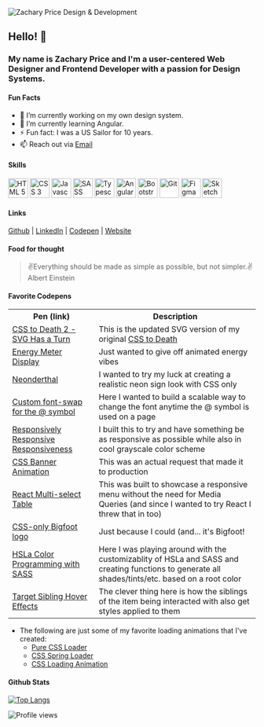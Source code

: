![Zachary Price Design & Development](https://user-images.githubusercontent.com/870971/194938740-1a6fa24f-10ab-4ad6-aa87-1c6edfe37cf7.png)

## Hello! 👋
### My name is Zachary Price and I'm a user-centered Web Designer and Frontend Developer with a passion for Design Systems.

#### Fun Facts
- 🔭 I’m currently working on my own design system. 
- 🌱 I’m currently learning Angular.
- ⚡ Fun fact: I was a US Sailor for 10 years.
- 📫 Reach out via [Email](mailto:zacharyprice@me.com)

#### Skills
<p align="left">
  <img src="https://cdn.jsdelivr.net/gh/devicons/devicon/icons/html5/html5-original.svg" alt="HTML 5" width="40" height="40" />
  <img src="https://cdn.jsdelivr.net/gh/devicons/devicon/icons/css3/css3-original.svg" alt="CSS 3" width="40" height="40" />
  <img src="https://cdn.jsdelivr.net/gh/devicons/devicon/icons/javascript/javascript-original.svg" alt="Javascript" width="40" height="40" />
  <img src="https://cdn.jsdelivr.net/gh/devicons/devicon/icons/sass/sass-original.svg" alt="SASS" width="40" height="40" />
  <img src="https://cdn.jsdelivr.net/gh/devicons/devicon/icons/typescript/typescript-original.svg" alt="Typescript" width="40" height="40" />
  <img src="https://cdn.jsdelivr.net/gh/devicons/devicon/icons/angularjs/angularjs-original.svg" alt="Angular" width="40" height="40" />
  <img src="https://cdn.jsdelivr.net/gh/devicons/devicon/icons/bootstrap/bootstrap-original.svg" alt="Bootstrap" width="40" height="40" />
  <img src="https://cdn.jsdelivr.net/gh/devicons/devicon/icons/git/git-original.svg" alt="Git" width="40" height="40" />
  <img src="https://cdn.jsdelivr.net/gh/devicons/devicon/icons/figma/figma-original.svg" alt="Figma" width="40" height="40" />
  <img src="https://cdn.jsdelivr.net/gh/devicons/devicon/icons/sketch/sketch-original.svg" alt="Sketch" width="40" height="40" />
</p>

#### Links
<p align="left">
  <a href="https://github.com/zacharyprice">Github</a> | <a href="https://www.linkedin.com/in/zachary-price/">LinkedIn</a> | <a href="https://codepen.io/zachary_price">Codepen</a> | <a href="https://zachary-price.com">Website</a>
</p>

#### Food for thought
> ✌Everything should be made as simple as possible, but not simpler.✌
> Albert Einstein

#### Favorite Codepens
<table>
    <tr>
        <th>Pen (link)</th>
        <th>Description</th>
    </tr>
    <tr>
        <td><a href="https://codepen.io/zachary_price/pen/ZwjgBp">CSS to Death 2 - SVG Has a Turn</a></td>
        <td>This is the updated SVG version of my original <a href="https://codepen.io/zachary_price/pen/yNqPWJ">CSS to Death</a></td>
    </tr>
    <tr>
        <td><a href="https://codepen.io/zachary_price/pen/ZEEZYOQ">Energy Meter Display</a></td>
        <td>Just wanted to give off animated energy vibes</td>
    </tr>
    <tr>
        <td><a href="https://codepen.io/zachary_price/pen/obmwaQ">Neonderthal</a></td>
        <td>I wanted to try my luck at creating a realistic neon sign look with CSS only</td>
    </tr>
        <tr>
        <td><a href="https://codepen.io/zachary_price/pen/aqXNme">Custom font-swap for the @ symbol</a></td>
        <td>Here I wanted to build a scalable way to change the font anytime the @ symbol is used on a page</td>
    </tr>
        <tr>
        <td><a href="https://codepen.io/zachary_price/pen/oLqrzb">Responsively Responsive Responsiveness</a></td>
        <td>I built this to try and have something be as responsive as possible while also in cool grayscale color scheme</td>
    </tr>
        <tr>
        <td><a href="https://codepen.io/zachary_price/pen/vYxLRov">CSS Banner Animation</a></td>
        <td>This was an actual request that made it to production</td>
    </tr>
        <tr>
        <td><a href="https://codepen.io/zachary_price/pen/NLWjqx">React Multi-select Table</a></td>
        <td>This was built to showcase a responsive menu without the need for Media Queries (and since I wanted to try React I threw that in too)</td>
    </tr>
        <tr>
        <td><a href="https://codepen.io/zachary_price/pen/yEVNYQ">CSS-only Bigfoot logo</a></td>
        <td>Just because I could (and... it's Bigfoot!</td>
    </tr>
        <tr>
        <td><a href="https://codepen.io/zachary_price/pen/oVzxNm">HSLa Color Programming with SASS</a></td>
        <td>Here I was playing around with the customizablity of HSLa and SASS and creating functions to generate all shades/tints/etc. based on a root color</td>
    </tr>
        <tr>
        <td><a href="https://codepen.io/zachary_price/pen/VNBVye">Target Sibling Hover Effects</a></td>
        <td>The clever thing here is how the siblings of the item being interacted with also get styles applied to them</td>
</table>

- The following are just some of my favorite loading animations that I've created:
    - [Pure CSS Loader](https://codepen.io/zachary_price/pen/QQOKJx)
    - [CSS Spring Loader](https://codepen.io/zachary_price/pen/XWdyZqL)
    - [CSS Loading Animation](https://codepen.io/zachary_price/pen/GRjQEmo)

#### Github Stats
[![Top Langs](https://github-readme-stats.vercel.app/api/top-langs/?username=zacharyprice)](https://github.com/anuraghazra/github-readme-stats)

![Profile views](https://gpvc.arturio.dev/zacharyprice)
